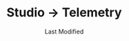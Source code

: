 ---
layout: telemetry.njk
title: Studio → Telemetry
date: Last Modified
intro: I'm experimenting with different ways to track things.
reading:
    - title: "ADHD & Us"
      author: Anita Robertson
      year: 2020
      category: abandoned
      progress:
        - date: 2021-07-12
          percent: 14
    - title: Art Is Everywhere
      author: Lorenzo Servi
      year: 2016
      category: 2021
      progress:
        - date: 2022-03-07
          percent: 100
    - title: The Art of Light & Color
      author: Tom Douglas Jones
      year: 1972
      category: 2023
      progress:
        - date: 2023-09-04
          percent: 16   
        - date: 2023-09-05
          percent: 100  
    - title: Atomic Habits
      author: James Clear
      year: 2018
      category: 2022
      progress:
        - date: 2022-11-16
          percent: 100   
    - title: Beyond Beautiful
      author: Anuschka Rees
      year: 2019
      category: 2022
      progress:
        - date: 2021-04-23
          percent: 33
        - date: 2021-04-24
          percent: 40
        - date: 2021-04-28
          percent: 41
        - date: 2021-07-02
          percent: 48
        - date: 2021-07-12
          percent: 54
        - date: 2021-09-10
          percent: 59
        - date: 2022-05-11
          percent: 100
    - title: Computer Lib
      author: Theodor H. Nelson
      year: 1974
      category: 2021
      progress:
        - date: 2022-03-09
          percent: 49
    - title: A Coney Island of the Mind
      author: Lawrence Ferlinghetti
      year: 1958
      category: 2022
      progress:
        - date: 2022-08-30
          percent: 17
        - date: 2022-08-31
          percent: 32  
    - title: The Creative Way to Paint
      author: David Friend
      year: 1966
      category: 2023
      progress:
        - date: 2023-09-11
          percent: 13   
    - title: Critical Issues in Electronic Media
      author: Simon Penny
      year: 1995
      category: 2022
      progress:
        - date: 2022-05-11
          percent: 100
    - title: The Curated Closet
      author: Anuschka Rees
      year: 2016
      category: other
      progress:
        - date: 2021-01-11
          percent: 19
        - date: 2021-01-12
          percent: 22
        - date: 2021-01-20
          percent: 28
        - date: 2021-01-24
          percent: 31
        - date: 2021-01-25
          percent: 34
        - date: 2021-01-30
          percent: 38
        - date: 2021-02-02
          percent: 44
        - date: 2021-02-08
          percent: 54
        - date: 2021-02-11
          percent: 56
        - date: 2021-02-22
          percent: 61
        - date: 2021-03-03
          percent: 71
        - date: 2021-04-17
          percent: 100
    - title: Design as Art
      author: Bruno Munari
      year: 1966
      category: 2021
      progress:
        - date: 2021-01-01
          percent: 10
        - date: 2021-01-02
          percent: 17
        - date: 2021-01-04
          percent: 19
        - date: 2021-01-05
          percent: 24
        - date: 2021-01-06
          percent: 29
        - date: 2021-01-07
          percent: 51
        - date: 2021-01-08
          percent: 59
        - date: 2021-01-09
          percent: 100
    - title: "Flash Forward: An Illustrated Guide to Possible (and Not So Possible) Tomorrows" 
      author: Rose Eveleth
      year: 2021
      category: 2022
      progress:
        - date: 2022-10-11
          percent: 100  
    - title: "Force Fields: Phases of the Kinetic"
      author: "Guy Brett, Teresa Grandas, and Mark Nash"
      year: 2000
      progress:
        - date: 2022-08-12
          percent: 5
    - title: How to Be an Artist
      author: Jerry Saltz
      year: 2020
      progress:
        - date: 2021-04-11
          percent: 48
        - date: 2021-04-12
          percent: 66
        - date: 2021-04-17
          percent: 81
        - date: 2021-04-18
          percent: 88
        - date: 2021-04-22
          percent: 100
    - title: How to Be an Anticapitalist in the 21st Century
      author: Erik Olin Wright
      year: 2019
      progress:
        - date: 2021-02-02
          percent: 1
        - date: 2021-02-06
          percent: 2
        - date: 2021-02-17
          percent: 11
        - date: 2021-03-28
          percent: 19
    - title: Music Habit
      author: Jason Timothy
      year: 2015
      category: 2021
      progress:
        - date: 2021-04-22
          percent: 8
        - date: 2021-04-25
          percent: 19
        - date: 2021-04-26
          percent: 67
        - date: 2021-04-29
          percent: 74
        - date: 2021-05-24
          percent: 75
        - date: 2021-07-02
          percent: 80
        - date: 2021-07-03
          percent: 89
        - date: 2021-09-09
          percent: 90
        - date: 2021-09-10
          percent: 100
    - title: Music Theory for Electronic Music Producers
      author: J. Anthony Allen
      year: 2018
      progress:
        - date: 2021-01-02
          percent: 7
        - date: 2021-01-03
          percent: 22
        - date: 2021-01-04
          percent: 30
        - date: 2021-01-05
          percent: 32
        - date: 2021-01-06
          percent: 33
        - date: 2021-01-09
          percent: 39
        - date: 2021-01-10
          percent: 43
        - date: 2021-01-12
          percent: 50
        - date: 2021-01-13
          percent: 51
        - date: 2021-01-15
          percent: 55
        - date: 2021-01-20
          percent: 58
        - date: 2021-01-23
          percent: 65
        - date: 2021-01-24
          percent: 70
        - date: 2021-01-31
          percent: 74
        - date: 2021-02-02
          percent: 100
    - title: Nam June Paik
      author: Sook-Kyung Lee and Rudolf Frieling
      year: 2019
      category: 2022
      progress:
        - date: 2022-05-09
          percent: 100
    - title: On Confidence
      author: Alain de Botton
      year: 2018
      progress:
        - date: 2022-06-04
          percent: 10
        - date: 2022-06-05
          percent: 24
        - date: 2022-06-13
          percent: 59
        - date: 2022-06-19
          percent: 72
        - date: 2022-09-03
          percent: 86
        - date: 2022-09-06
          percent: 100 
    - title: "Optical Art: Theory and Practice"
      author: Rene Parola
      year: 1969
      category: 2023
      progress:
        - date: 2023-04-27 
          percent: 9 
        - date: 2023-04-30
          percent: 15  
    - title: Order from Chaos
      author: Jaclyn Paul
      year: 2018
      category: 2022
      progress:
        - date: 2021-09-09
          percent: 9
        - date: 2021-09-13
          percent: 11
        - date: 2021-09-24
          percent: 12
        - date: 2021-09-28
          percent: 15
        - date: 2021-10-05
          percent: 25
        - date: 2022-05-11
          percent: 100
    - title: Self-Knowledge
      author: The School of Life
      year: 2020
      progress:
        - date: 2022-06-04
          percent: 100
    - title: Sign Painting
      author: Mike Meyer
      year: 2020
      category: 2023
      progress:
        - date: 2023-04-16
          percent: 2   
        - date: 2023-04-17
          percent: 11
        - date: 2023-04-27
          percent: 20  
        - date: 2023-04-29
          percent: 34  
        - date: 2023-05-28
          percent: 40  
    - title: Speculative Everything
      author: Anthony Dunne and Fiona Raby
      year: 2013
      category: 2022
      progress:
        - date: 2022-05-11
          percent: 100
    - title: Would You Rather?
      author: Katie Heaney
      year: 2018
      category: 2021
      progress:
        - date: 2021-09-17
          percent: 6
    - title: You Will Find Your People
      author: Lane Moore
      year: 2023
      category: 2023
      progress:
        - date: 2023-05-26
          percent: 19 
        - date: 2023-05-37
          percent: 21  
        - date: 2023-06-05
          percent: 100  
placesofinterest:
    - citystate: San Antonio, Texas
      date: 2021-03-05
    - citystate: San Antonio, Texas
      date: 2021-03-26
    - citystate: Dallas, Texas
      date: 2021-03-28
    - citystate: Marfa, Texas
      date: 2021-04-09
    - citystate: Sanderson, Texas
      date: 2021-04-12
    - citystate: Round Top, Texas
      date: 2021-04-17
    - citystate: Corpus Christi, Texas
      date: 2021-04-24
    - citystate: Atlanta, Georgia
      date: 2021-05-20
    - citystate: Dunwoody, Georgia
      date: 2021-05-20
    - citystate: Dripping Springs, Texas
      date: 2022-06-16
    - citystate: Dallas, Texas
      date: 2021-06-19
    - citystate: Dallas, Texas
      date: 2021-07-17
    - citystate: Dallas, Texas
      date: 2021-09-09
    - citystate: Texarkana, Arkansas
      date: 2021-09-09
    - citystate: Jackson, Tennessee
      date: 2021-09-09
    - citystate: Franklin, Kentucky
      date: 2021-09-10
    - citystate: Louisville, Kentucky
      date: 2021-09-10
    - citystate: Madison, Indiana
      date: 2021-09-10
    - citystate: Canaan, Indiana
      date: 2021-09-11
    - citystate: Cross Plains, Indiana
      date: 2021-09-11
    - citystate: Friendship, Indiana
      date: 2021-09-11
    - citystate: Louisville, Kentucky
      date: 2021-09-12
    - citystate: Fort Worth, Texas
      date: 2021-09-23
    - citystate: Sulphur, Oklahoma
      date: 2021-09-23
    - citystate: Oklahoma City, Oklahoma
      date: 2021-09-24
    - citystate: Arcadia, Oklahoma
      date: 2021-09-24
    - date: 2021-09-25
      citystate: Yukon, Oklahoma
    - date: 2021-09-25
      citystate: Denton, Texas
    - date: 2021-09-25
      citystate: Fort Worth, Texas
    - date: 2021-10-25
      citystate: Dallas, Texas
    - date: 2021-12-22
      citystate: Atlanta, Georgia
    - date: 2021-12-23
      citystate: Dunwoody, Georgia
    - date: 2021-12-23
      citystate: Roswell, Georgia
    - date: 2021-12-24
      citystate: Dunwoody, Georgia
    - date: 2021-12-24
      citystate: Atlanta, Georgia
    - date: 2021-12-29
      citystate: Marfa, Texas
    - date: 2022-01-01
      citystate: Sonora, Texas
    - date: 2022-03-23
      citystate: Atlanta, Georgia
    - date: 2022-03-24
      citystate: Dunwoody, Georgia
    - date: 2022-03-25
      citystate: Atlanta, Georgia
    - date: 2022-03-26
      citystate: Roswell, Georgia
    - date: 2022-03-27
      citystate: Atlanta, Georgia
    - date: 2022-04-22
      citystate: Dallas, Texas
    - date: 2022-04-23
      citystate: Fort Worth, Texas
    - date: 2022-04-24
      citystate: Waco, Texas    
    - date: 2022-05-04
      citystate: London, England
    - date: 2022-05-08
      citystate: Southwold, England
    - date: 2022-05-10
      citystate: London, England
    - date: 2022-06-18
      citystate: Dallas, Texas
    - date: 2022-06-20
      citystate: Bellevue, Washington
    - date: 2022-06-21
      citystate: Redmond, Washington
    - date: 2022-06-22
      citystate: Seattle, Washington 
    - date: 2022-07-09
      citystate: Corpus Christi, Texas
    - date: 2022-07-30
      citystate: Lakeway, Texas
    - date: 2022-07-31
      citystate: Dripping Springs, Texas
    - date: 2022-08-29
      citystate: Marfa, Texas
    - date: 2022-08-30
      citystate: Fort Davis, Texas
    - date: 2022-09-01
      citystate: Alpine, Texas
    - date: 2022-09-23
      citystate: Dallas, Texas
    - date: 2022-10-01
      citystate: Johnson City, Texas
    - date: 2022-10-02
      citystate: Blanco, Texas     
walking:
  - date: 2021-01-01
    steps: 2474
    distancemiles: 1.02
  - date: 2021-01-02
    steps: 1691
    distancemiles: 0.7
  - date: 2021-01-03
    steps: 3724
    distancemiles: 1.54
  - date: 2021-01-04
    steps: 2328
    distancemiles: 0.96
  - date: 2021-01-05
    steps: 2117
    distancemiles: 0.87
  - date: 2021-01-06
    steps: 1445
    distancemiles: 0.6
  - date: 2021-01-07
    steps: 2412
    distancemiles: 1
  - date: 2021-01-08
    steps: 1295
    distancemiles: .54
  - date: 2021-01-09
    steps: 2063
    distancemiles: .85
  - date: 2021-01-10
    steps: 3055
    distancemiles: 1.26
  - date: 2021-01-11
    steps: 1689
    distancemiles: 0.7
  - date: 2021-01-12
    steps: 2008
    distancemiles: .83
  - date: 2021-01-13
    steps: 1720
    distancemiles: .71
  - date: 2021-01-14
    steps: 2861
    distancemiles: 1.18
  - date: 2021-01-15
    steps: 1967
    distancemiles: .81
  - date: 2021-01-16
    steps: 1405
    distancemiles: .58
  - date: 2021-01-17
    steps: 3186
    distancemiles: 1.32
  - date: 2021-01-18
    steps: 2254
    distancemiles: .93
  - date: 2021-01-19
    steps: 587
    distancemiles: .24
  - date: 2021-01-20
    steps: 1364
    distancemiles: .56
  - date: 2021-01-21
    steps: 2835
    distancemiles: 1.17
  - date: 2021-01-22
    steps: 1808
    distancemiles: .75
  - date: 2021-01-23
    steps: 1881
    distancemiles: .78
  - date: 2021-01-24
    steps: 2634
    distancemiles: 1.09
  - date: 2021-01-25
    steps: 1610
    distancemiles: .67
  - date: 2021-01-26
    steps: 1419
    distancemiles: .59
  - date: 2021-01-27
    steps: 341
    distancemiles: .14
  - date: 2021-01-28
    steps: 540
    distancemiles: .22
  - date: 2021-01-29
    steps: 2443
    distancemiles: 1.01
  - date: 2021-01-30
    steps: 1263
    distancemiles: .52
  - date: 2021-01-31
    steps: 2088
    distancemiles: .86
  - date: 2021-02-01
    steps: 3598
    distancemiles: 1.49
  - date: 2021-02-02
    steps: 1322
    distancemiles: .55
  - date: 2021-02-03
    steps: 2629
    distancemiles: 1.09
  - date: 2021-02-04
    steps: 1042
    distancemiles: .43
  - date: 2021-02-05
    steps: 1042
    distancemiles: .43
  - date: 2021-02-06
    steps: 1618
    distancemiles: .67
  - date: 2021-02-07
    steps: 2054
    distancemiles: .85
  - date: 2021-02-08
    steps: 3909
    distancemiles: 1.62
  - date: 2021-02-09
    steps: 2301
    distancemiles: .95
  - date: 2021-02-10
    steps: 4206
    distancemiles: 1.74
  - date: 2021-02-11
    steps: 1959
    distancemiles: .81
  - date: 2021-02-12
    steps: 1805
    distancemiles: .75
  - date: 2021-02-13
    steps: 1792
    distancemiles: .74
  - date: 2021-02-14
    steps: 1681
    distancemiles: .69
  - date: 2021-02-15
    steps: 2157
    distancemiles: .89
  - date: 2021-02-19
    steps: 1121
    distancemiles: .46
  - date: 2021-02-20
    steps: 1816
    distancemiles: .75
  - date: 2021-02-21
    steps: 2611
    distancemiles: 1.08
  - date: 2021-02-22
    steps: 3174
    distancemiles: 1.31
  - date: 2021-02-23
    steps: 3439
    distancemiles: 1.42
  - date: 2021-02-24
    steps: 3217
    distancemiles: 1.33
  - date: 2021-02-25
    steps: 2988
    distancemiles: 1.23
  - date: 2021-02-26
    steps: 2920
    distancemiles: 1.21
  - date: 2021-02-27
    steps: 3117
    distancemiles: 1.29
  - date: 2021-02-28
    steps: 2132
    distancemiles: .88
  - date: 2021-03-01
    steps: 2822
    distancemiles: 1.17
  - date: 2021-03-02
    steps: 3801
    distancemiles: 1.57
  - date: 2021-03-03
    steps: 4982
    distancemiles: 2.06
  - date: 2021-03-04
    steps: 3624
    distancemiles: 1.5
  - date: 2021-03-05
    steps: 6804
    distancemiles: 2.81
  - date: 2021-03-06
    steps: 1227
    distancemiles: .51
  - date: 2021-03-07
    steps: 3259
    distancemiles: 1.35
  - date: 2021-03-08
    steps: 2986
    distancemiles: 1.23
  - date: 2021-03-09
    steps: 2460
    distancemiles: 1.02
  - date: 2021-03-10
    steps: 1871
    distancemiles: .77
  - date: 2021-03-11
    steps: 771
    distancemiles: .32
  - date: 2021-03-12
    steps: 2020
    distancemiles: .83
  - date: 2021-03-13
    steps: 1138
    distancemiles: .47
  - date: 2021-03-14
    steps: 2982
    distancemiles: 1.23
  - date: 2021-03-15
    steps: 610
    distancemiles: .25
  - date: 2021-03-16
    steps: 960
    distancemiles: .4
  - date: 2021-03-17
    steps: 1200
    distancemiles: .5
  - date: 2021-03-18
    steps: 2886
    distancemiles: 1.19
  - date: 2021-03-19
    steps: 1500
    distancemiles: .62
  - date: 2021-03-20
    steps: 1089
    distancemiles: .45
  - date: 2021-03-21
    steps: 2946
    distancemiles: 1.22
  - date: 2021-03-22
    steps: 209
    distancemiles: 0.09
  - date: 2021-03-27
    steps: 209
    distancemiles: 0.09
  - date: 2021-03-28
    steps: 2396
    distancemiles: .99
  - date: 2021-03-29
    steps: 3224
    distancemiles: 1.33
  - date: 2021-03-30
    steps: 2424
    distancemiles: 1
  - date: 2021-03-31
    steps: 1951
    distancemiles: .81
  - date: 2021-04-01
    steps: 2887
    distancemiles: 1.19
  - date: 2021-04-02
    steps: 1677
    distancemiles: .69
  - date: 2021-04-03
    steps: 5002
    distancemiles: 2.07
  - date: 2021-04-04
    steps: 4329
    distancemiles: 1.79
  - date: 2021-04-05
    steps: 5460
    distancemiles: 2.26
  - date: 2021-04-06
    steps: 2183
    distancemiles: .9
  - date: 2021-04-07
    steps: 3254
    distancemiles: 1.34
  - date: 2021-04-08
    steps: 4100
    distancemiles: 1.69
  - date: 2021-04-09
    steps: 4879
    distancemiles: 2.02
  - date: 2021-04-10
    steps: 10326
    distancemiles: 4.27
  - date: 2021-04-11
    steps: 7528
    distancemiles: 3.11
  - date: 2021-04-12
    steps: 2255
    distancemiles: .93
  - date: 2021-04-13
    steps: 1928
    distancemiles: .8
  - date: 2021-04-14
    steps: 3938
    distancemiles: 1.63
  - date: 2021-04-15
    steps: 4783
    distancemiles: 1.98
  - date: 2021-04-16
    steps: 1871
    distancemiles: .77
  - date: 2021-04-17
    steps: 6677
    distancemiles: 2.67
  - date: 2021-04-18
    steps: 5827
    distancemiles: 2.41
  - date: 2021-04-19
    steps: 3071
    distancemiles: 1.27
  - date: 2021-04-20
    steps: 3203
    distancemiles: 1.32
  - date: 2021-04-21
    steps: 987
    distancemiles: .41
  - date: 2021-04-23
    steps: 1246
    distancemiles: .51
  - date: 2021-04-24
    steps: 4259
    distancemiles: 1.76
  - date: 2021-04-25
    steps: 1529
    distancemiles: .63
  - date: 2021-04-26
    steps: 3587
    distancemiles: 1.48
weight:
  - date: 2021-01-01
    difflbs: 0
  - date: 2021-01-04
    difflbs: -0.2
  - date: 2021-01-05
    difflbs: -0.6
  - date: 2021-01-06
    difflbs: -1.4
  - date: 2021-01-07
    difflbs: -2
  - date: 2021-01-08
    difflbs: -1.2
  - date: 2021-01-09
    difflbs: -1.6
  - date: 2021-01-10
    difflbs: -1.2
  - date: 2021-01-11
    difflbs: -2
  - date: 2021-01-12
    difflbs: -2.2
  - date: 2021-01-13
    difflbs: -2.4
  - date: 2021-01-14
    difflbs: -1.8
  - date: 2021-01-15
    difflbs: -1.4
  - date: 2021-01-16
    difflbs: -1.6
  - date: 2021-01-17
    difflbs: -1.4
  - date: 2021-01-18
    difflbs: -1.4
  - date: 2021-01-19
    difflbs: -2.2
  - date: 2021-01-20
    difflbs: -1
  - date: 2021-01-21
    difflbs: -1.8
  - date: 2021-01-22
    difflbs: -2.8
  - date: 2021-01-23
    difflbs: -2.8
  - date: 2021-01-24
    difflbs: -2.8
  - date: 2021-01-25
    difflbs: -3
  - date: 2021-01-26
    difflbs: -2.4
  - date: 2021-01-27
    difflbs: -2.8
  - date: 2021-01-28
    difflbs: -2.4
  - date: 2021-01-30
    difflbs: -3.2
  - date: 2021-01-31
    difflbs: -1.6
  - date: 2021-02-01
    difflbs: -2.2
  - date: 2021-02-03
    difflbs: -3.4
  - date: 2021-02-05
    difflbs: -3.6
  - date: 2021-02-06
    difflbs: -3.8
  - date: 2021-02-07
    difflbs: -4.2
  - date: 2021-02-08
    difflbs: -4.2
  - date: 2021-02-09
    difflbs: -5
  - date: 2021-02-10
    difflbs: -5
  - date: 2021-02-11
    difflbs: -4
  - date: 2021-02-12
    difflbs: -4.2
  - date: 2021-02-13
    difflbs: -4
  - date: 2021-02-20
    difflbs: -1.2
  - date: 2021-02-21
    difflbs: -1.4
  - date: 2021-02-22
    difflbs: -3.4
  - date: 2021-02-23
    difflbs: -2.4
  - date: 2021-03-03
    difflbs: .6
  - date: 2021-03-07
    difflbs: -1.2
  - date: 2021-03-10
    difflbs: -2
  - date: 2021-04-13
    difflbs: 1.2
  - date: 2021-04-14
    difflbs: -1
  - date: 2021-04-15
    difflbs: -2
  - date: 2021-04-16
    difflbs: -2.2
---